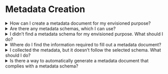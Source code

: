 # Metadata Creation
<details class="faq-box">
  <summary>How can I create a metadata document for my envisioned purpose?</summary>
  
Unstructured metadata documents can be created by writing a free-text file in a 'readme'-style format using a text editor. Alternatively, structured metadata documents can be created by filling in the values of attributes following a defined template. It is recommended to provide structured metadata documents following metadata schemas, as this improves the findability and reusability of data. Various online tools are available to assist in the validation of such structured metadata documents.
</details>

<details class="faq-box">
  <summary>Are there any metadata schemas, which I can use?</summary>
  
There are published metadata schemas which are well-established and widely accepted by the user community, called metadata standards. Adopting existing standards avoids proliferation of descriptions. Different interdisciplinary metadata standards exist, e.g. [Dublin Core](https://www.dublincore.org/) and [DataCite](https://datacite.org/). There are also discipline-specific standards like [NeXus](https://www.nexusformat.org/), which describes neutron, x-ray, and muon experiment data and is also used in condensed matter physics and materials science.
You can search for metadata standards in dedicated metadata registries, e.g. [DCC Metadata Standards](https://www.dcc.ac.uk/guidance/standards/metadata/list), [FAIRsharing.org](https://fairsharing.org/), [RDA Metadata Standards Catalog](https://rdamsc.bath.ac.uk/), and others. 
Two instances of metadata registries including metadata schemas are provided: [one](https://matwerk.datamanager.kit.edu/frontend/schema-management.html) hosted by the [NFDI-MatWerk](https://nfdi-matwerk.de/) consortium, and a [second one](https://metarepo.nffa.eu/frontend/schema-management.html) hosted by the [NEP](https://nffa.eu/) and [JL-MDMC](https://jl-mdmc-helmholtz.de/) consortia.
</details>
<details class="faq-box">
  <summary>I didn’t find a metadata schema for my envisioned purpose. What should I do?</summary>
  
You can start by creating a ["readme"-style metadata document](https://data.research.cornell.edu/data-management/sharing/readme/). Once you have a draft, feel free to contact [us](mailto:training@scc.kit.edu), we will support you in formalizing it into a proper schema. It can be considered as a good practice through broad adoption. However, to be recognized as a standard, it must be endorsed by a standardization body.
</details>
<details class="faq-box">
  <summary>Where do I find the information required to fill out a metadata document?</summary>
  
This information represents your metadata and can be obtained from various sources: it may be filled by memory, retrieved from physical lab notes, or extracted from existing resources such as data files, Electronic Lab Notebooks (ELNs), etc… 
</details>
<details class="faq-box">
  <summary> I collected the metadata, but it doesn’t follow the selected schema. What should I do?</summary>
  
You can either create the metadata document using a text editor by reviewing the attributes defined in the metadata schema and entering the corresponding values or use a form generated from the schema to enter the metadata. Using a form makes the process easier and reduces the risk of errors.
[eXact lab](https://www.exact-lab.it/) offers an open-source desktop application called [Metadata Editor](https://metadata-editor.gitlab.io/documentation/) that provides a user interface, allowing users  to easily create metadata documents with the help of forms, generated from already stored metadata schemas. These schemas are available in two different instances: [one](https://matwerk.datamanager.kit.edu/frontend/schema-management.html) provided by the [NFDI-MatWerk](https://nfdi-matwerk.de/) community and the [second one](https://metarepo.nffa.eu/frontend/schema-management.html) offered by [NEP](https://nffa.eu/) and [JL-MDMC](https://jl-mdmc-helmholtz.de/) communities.  
</details>
<details class="faq-box">
  <summary>Is there a way to automatically generate a metadata document that complies with a metadata schema?</summary>
  
Yes, you can map automatically the metadata included in the data files to metadata schemas. If further metadata is required, this can be added manually. In order to achieve this, you can either create your own customized mapping extension or use an existing tool that supports your data formats and used instruments.
We offer a mapping service that extracts metadata from various data-files, and maps it to project-specific [JSON](https://www.json.org/json-en.html) metadata schemas ensuring better interoperability. Two instances of the tool are available: [one](https://matwerk.datamanager.kit.edu/frontend/mapping-service-ui.html) hosted by the [NFDI-MatWerk](https://nfdi-matwerk.de/) community and a [second one](https://metarepo.nffa.eu/frontend/mapping-service-ui.html) by the  [NEP](https://nffa.eu/) and [JL-MDMC](https://jl-mdmc-helmholtz.de/) communities.
 A detailed documentation of the service including the supported instruments, input file formats and vendors is available [here](https://matwerk.datamanager.kit.edu/docs/mapping-service/).
</details>